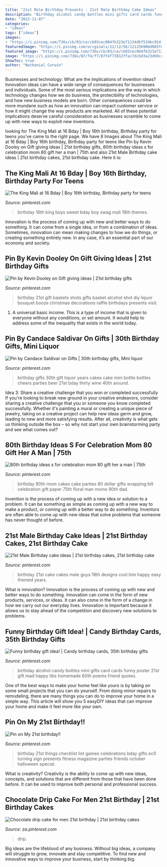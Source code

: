 ```yaml
---
title: "21st Male Birthday Presents : 21st Male Birthday Cake Ideas"
description: "Birthday alcohol candy bottles mini gifts card cards funny poster 21st gift mad happy libs homemade 60th poems friend quotes"
date: "2022-11-07"
categories:
- "ideas"
tags: ["ideas"]
images:
- "https://i.pinimg.com/736x/cb/03/ce/cb03cec804fb323e71134dbf534bc914--male-st-birthday-ideas-th-birthday.jpg"
featuredImage: "https://i.pinimg.com/originals/12/12/56/12125690bd003fe10fda6b63cabab84a.jpg"
featured_image: "https://i.pinimg.com/736x/cb/03/ce/cb03cec804fb323e71134dbf534bc914--male-st-birthday-ideas-th-birthday.jpg"
image: "https://i.pinimg.com/736x/87/f4/f7/87f4f73812ffac7dcbd3a23db9cc1ceb--birthday-shots-st-birthday.jpg"
ShowToc: true
author: "Nathanial Corwin"
---
```



Businesses and technology: What are the implications of invention ideas?
Innovation ideas can have a wide range of consequences for businesses and individuals. Some of the most serious implications are the way in which technology changes how we do business, the protecibility of technologies, and how new business models are born. Other consequences could be more mundane such as how an innovation can impact customer service or how it might change the way products are marketed. All of these potential implications deserve careful consideration as businesses scramble to come up with new ways to exploit new inventions.

	

		
looking for The King Mali at 16 Bday | Boy 16th birthday, Birthday party for teens you've came to the right page. We have 8 Images about The King Mali at 16 Bday | Boy 16th birthday, Birthday party for teens like Pin by Kevin Dooley on Gift giving ideas | 21st birthday gifts, 80th birthday ideas s for celebration mom 80 gift her a man | 75th and also 21st Male Birthday cake ideas | 21st birthday cakes, 21st birthday cake. Here it is:
		
    
## The King Mali At 16 Bday | Boy 16th Birthday, Birthday Party For Teens

<img loading=lazy src="https://i.pinimg.com/originals/62/57/11/625711ef5e0a25d4d381d1dd49fedb74.jpg" onerror="this.onerror=null;this.src='https://tse2.mm.bing.net/th?id=OIP.gYz3o0qtJh9kXsbx6xBSXAHaJ4&amp;pid=15.1';" alt="The King Mali at 16 Bday | Boy 16th birthday, Birthday party for teens">

_Source: pinterest.com_

>birthday 16th king boys sweet bday boy swag mali 18th themes. 

	

Innovation is the process of coming up with new and better ways to do something. It can come from a single idea, or from a combination of ideas. Sometimes, innovation can mean making changes to how we do things, or creating something entirely new. In any case, it’s an essential part of our economy and society.

    
## Pin By Kevin Dooley On Gift Giving Ideas | 21st Birthday Gifts

<img loading=lazy src="https://i.pinimg.com/736x/87/f4/f7/87f4f73812ffac7dcbd3a23db9cc1ceb--birthday-shots-st-birthday.jpg" onerror="this.onerror=null;this.src='https://tse2.mm.bing.net/th?id=OIP.Eqehhi3PiO1fTlkN5ZDiegHaJ3&amp;pid=15.1';" alt="Pin by Kevin Dooley on Gift giving ideas | 21st birthday gifts">

_Source: pinterest.com_

>birthday 21st gift baskets shots gifts basket alcohol shot diy liquor bouquet booze christmas decorations raffle birthdays presents visit. 

	

1. A universal basic income. This is a type of income that is given to everyone without any conditions, or set amount. It would help to address some of the inequality that exists in the world today.

    
## Pin By Candace Saldivar On Gifts | 30th Birthday Gifts, Mini Liquor

<img loading=lazy src="https://i.pinimg.com/originals/12/12/56/12125690bd003fe10fda6b63cabab84a.jpg" onerror="this.onerror=null;this.src='https://tse2.mm.bing.net/th?id=OIP.-F2LMB44EpVxzHYBcvqa2QHaJ6&amp;pid=15.1';" alt="Pin by Candace Saldivar on Gifts | 30th birthday gifts, Mini liquor">

_Source: pinterest.com_

>birthday gifts 30th gift liquor years cakes cake mini bottle bottles cheers parties beer 21st bday thirty wine 40th around. 

	

Idea 3: Share a creative challenge that you won or completed successfully
If you're looking to break new ground in your creative endeavors, consider sharing a creative challenge that you or someone you know completed successfully. Whether it's painting a mural or creating a unique piece of jewelry, taking on a creative project can help new ideas germ and grow, leading to new and more satisfying results. After all, creativity is what gets us thinking outside the box – so why not start your own brainstorming party and see what comes out?

    
## 80th Birthday Ideas S For Celebration Mom 80 Gift Her A Man | 75th

<img loading=lazy src="https://i.pinimg.com/736x/15/dc/48/15dc48c0b543bae562a8b5d432dcf77f.jpg" onerror="this.onerror=null;this.src='https://tse3.mm.bing.net/th?id=OIP.VTqj04w7WVhKfzRG0eKp8wHaJ3&amp;pid=15.1';" alt="80th birthday ideas s for celebration mom 80 gift her a man | 75th">

_Source: pinterest.com_

>birthday 80th mom cakes cake parties 80 dollar gifts wrapping bill celebration gift paper 75th floral man moms 90th dad. 

	

Invention is the process of coming up with a new idea or solution to a problem. It can be something as simple as coming up with a new way to make a product, or coming up with a better way to do something. Inventors are often able to come up with new ideas that solve problems that someone has never thought of before.

    
## 21st Male Birthday Cake Ideas | 21st Birthday Cakes, 21st Birthday Cake

<img loading=lazy src="https://i.pinimg.com/736x/cb/03/ce/cb03cec804fb323e71134dbf534bc914--male-st-birthday-ideas-th-birthday.jpg" onerror="this.onerror=null;this.src='https://tse1.mm.bing.net/th?id=OIP.MGHe39seaeACfjHKfHA0qgHaNd&amp;pid=15.1';" alt="21st Male Birthday cake ideas | 21st birthday cakes, 21st birthday cake">

_Source: pinterest.com_

>birthday 21st cake cakes male guys 18th designs cool him happy easy themed years. 

	

What is innovation?
Innovation is the process of coming up with new and better ways to do something. Innovation can come in the form of new products, services, or ideas. It can also come in the form of a change in how we carry out our everyday lives. Innovation is important because it allows us to stay ahead of the competition and discovery new solutions to problems.

    
## Funny Birthday Gift Idea! | Candy Birthday Cards, 35th Birthday Gifts

<img loading=lazy src="https://i.pinimg.com/736x/12/fa/cf/12facfe7cca2eab9925f5656ac2d2491--alcohol-bottle-crafts-mini-alcohol-bottles.jpg" onerror="this.onerror=null;this.src='https://tse2.mm.bing.net/th?id=OIP.7Hg88GR934fkwhZDXqmTgAHaJ6&amp;pid=15.1';" alt="Funny birthday gift idea! | Candy birthday cards, 35th birthday gifts">

_Source: pinterest.com_

>birthday alcohol candy bottles mini gifts card cards funny poster 21st gift mad happy libs homemade 60th poems friend quotes. 

	

One of the best ways to make your home feel like yours is by taking on some small projects that you can do yourself. From doing minor repairs to remodeling, there are many things you can do to improve your home in a simple way. This article will show you 5 easyDIY ideas that can improve your home and make it feel more like your own.

    
## Pin On My 21st Birthday!!

<img loading=lazy src="https://i.pinimg.com/736x/89/a3/c1/89a3c147503e9278731b16baf8438349---birthday-birthday-signs.jpg" onerror="this.onerror=null;this.src='https://tse2.mm.bing.net/th?id=OIP.dRLt38oCqsbf4Q1wcOeKMAHaLH&amp;pid=15.1';" alt="Pin on My 21st birthday!!">

_Source: pinterest.com_

>birthday 21st things checklist list games celebrations bday gifts ec0 turning sign presents fitness magazine parties friends october halloween special. 

	

What is creativity?
Creativity is the ability to come up with new ideas, concepts, and solutions that are different from those that have been done before. It can be used to improve both personal and professional success.

    
## Chocolate Drip Cake For Men 21st Birthday | 21st Birthday Cakes

<img loading=lazy src="https://i.pinimg.com/736x/3c/7e/ba/3c7ebaad5fbcc4a898512f5f38c02795.jpg" onerror="this.onerror=null;this.src='https://tse3.mm.bing.net/th?id=OIP.IWxk_A8Z5se9ftw1tvWVygHaJ3&amp;pid=15.1';" alt="Chocolate drip cake for men 21st birthday | 21st birthday cakes">

_Source: za.pinterest.com_

>drip. 

	

Big ideas are the lifeblood of any business. Without big ideas, a company will struggle to grow, innovate and stay competitive. To find new and innovative ways to improve your business, start by thinking big.

